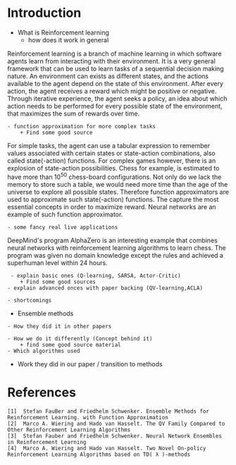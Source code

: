 # Introduction

* What is Reinforcement learning
    - how does it work in general

Reinforcement learning is a branch of machine learning
in which software agents learn from interacting with their environment.
It is a very general framework that can be used to learn tasks of a sequential decision making nature.
An environment can exists as different states,
and the actions available to the agent depend on the state of this environment.
After every action, the agent receives a reward which might be positive or negative.
Through iterative experience, the agent seeks a policy, 
an idea about which action needs to be performed for every possible state of the environment,
that maximizes the sum of rewards over time.


    - function approximation for more complex tasks
        + Find some good source

For simple tasks,
the agent can use a tabular expression to remember values associated with certain states or state-action combinations,
also called state(-action) functions.
For complex games however, there is an explosion of state-action possibilities.
Chess for example, is estimated to have more than $10^{50}$ chess-board configurations.
Not only do we lack the memory to store such a table,
we would need more time than the age of the universe to explore all possible states.
Therefore function approximators are used to approximate such state(-action) functions.
The capture the most essential concepts in order to maximize reward.
Neural networks are an example of such function approximator.

    - some fancy real live applications
DeepMind's program AlphaZero is an interesting example that combines neural networks with reinforcement learning algorithms to learn chess.
The program was given no domain knowledge except the rules and achieved a superhuman level within 24 hours.
 
     - explain basic ones (Q-learning, SARSA, Actor-Critic)
        + Find some good sources
    - explain advanced onces with paper backing (QV-learning,ACLA)
<!---

Paper about more advanced reinforcement algorithms

Further another paper namely: The QV Family Compared to Other Reinforcement Learning Algorithms[2]
do not combine Methodes and Reinforcement Learning (RL) algorithsms.
This paper compare new Reinforcement Learning (RL) algorithsms such as QV2 with others Reinforcement Learning (RL) algorithsms 
well known as: Q-Learning, Sarsa, Actor-Critic(AC), QV-Learning,  Actor-Critic.
These comparaison are made on  different maze tasks and the aim is to know whether there exit 
a large difference in term of performance between algorithms when they are applied to a problem And also to know if 
an algorithm perform better than others. 

--->
    
<!---

Paper about more advanced reinforcement algorithms

Marco A. Wiering and Hado van Hasselt, in Two Novel On-policy Reinforcement Learning Algorithms based on TD( λ )-methods[4], 
describes two novel Reinforcement learning (RL) algorithms namely: QV(λ)-learning and Actor Critic learning automaton (ACLA). 
both algorith use TD(λ)-methods to learn state value-function. 
but the difference between them is that QV-learning uses the Q-learning to learn Q-values 
and  use learning automaton to update actor.
These methods revel several possible advantage compared to other reinforcement learning algorithms such as Q-learning, 
Sarsa, and conventional Actor-Critic methods.
Experiments are performed on dynamic maze problems and results 
show that the two novel algorithms can outperform previously known reinforcement learning algorithms

--->
    - shortcomings
<!---

shortcomings

Although the Reinforcement Learning (RL) is very used to solve problems it also has shutcomings. 
The problems we face in the real world can be extremely 
complicated in many different ways and therefore a typical Reinforcement Learning (RL) algorithm has no clue to solve. 
For example, the state space is very large in the game of Alpha GO,
environment cannot be fully observed in Poker game and there are lots of agents 
interact with each other in the real world.

--->
* Ensemble methods
<!--- 

Transition to ENSEMBLE methods

Ensemble methods are often combined with Reinforcement Learning (RL) algorithms to have a good return. 
And it is in this logic that we have chosen to work on the one paper name " Ensemble Algorithms in Reinforcement Learning".

--->

<!---

What are ensemble methods and benefits

Ensemble methods are very powerful and appropriate in the sense that when combined with Reinforcement Learning (RL) algorithms, 
they perform learning speed and final performance  when applied for solving different control problems.

--->
    - How they did it in other papers
<!---

paper on ensemble methods multi agents function approximation
						
In another paper such as  Ensemble Methods for Reinforcement Learning with Function Approximation[1], 
ensemble methods have been combined with Reinforcement Learning (RL) algorithsms.
In this paper ideas are the same like the  work that we have  elaborated with. 
The only difference that it do not have the same method as our. 
Also In this paper they describe several ensemble methods that 
combine multiple reinforcement learning algorithms for multiple agents.
For that the Temporal-Difference(TD) and  Residual-Gradient(RG) update methods 
as well as a policy function have been used . 
These two methods must be combined to the policy function 
and have been be applied to the simple pencil-and-paper game (Tic-Tac-Toe ). 
They showed that an ensemble of three agents outperforms a single agent. 
Furthermore, they performed an experiment to learn the shortest path on  a 20×20 maze.
The purpose of applying ensemble methods on games is to show that the learning speed is faster 
and from that they concluded or observed an increase in learning speed. 

--->  

<!--- 

Function approximation with neural networks

Stefan Fauber and Friedhelm Schwenker, in Neural Network Ensembles in Reinforcement Learning[3], 
propose a meta-algorithm to learn state-action values in a Neural Network Ensemble, fromed multi agent. 
The algorithm is evaluate on a generalized maze problem and on SZ-Tetris.
And  the  evaluations methods, like Temporal-Difference or SARSA, 
produce good results for problems where theYeah keep workin Markov property holds contrary 
to the methods based ona temporal-difference.

---> 
    - How we do it differently (Concept behind it)
        + find some good source material
    - Which algorithms used
<!---

Ensemble methods used in our paper

Majority Voting (VM), this one combine the best action of each algorithm and  its ﬁnal decision is based on
the number of times that an action is preferred by each algorithm. 
Rank Voting (RV), this another one lets each algorithm rank the different actions and combines these rankings to 
select a ﬁnal action.
Boltzmann mulplication(BM), uses Boltzmann exploration for each algorithm and multiplies the Boltzmann probabilities
of each action computed by each algorithm.
and Boltzmann Addition(BA), this one is similar to Boltzmann mulplication(BM) but instead to multiplie it adds the
Boltzmann probabilities of actions.

--->
 * Work they did in our paper / transition to methods   
<!---

WHAT did our paper do , transition to methods

Into the present paper we will show that several ensemble methods such as: 
Majority Voting (VM), Rank Voting, Boltzmann mulplication(BM) and Boltzmann Addition(BA) 
combine multiple different Reinforcement Learning (RL) algorithms which are: 
Q-Learning, Sarsa, Actor-Critic(AC), QV-Learning, 
and AC Learning Automaton in a single agent and the aim is to perform learning speed and final performance. 
We show  experiments on five maze problems of varying complexity.
Also one interest think to know in this paper is that in this paper
Reinforcement Learning (RL) algorithms combine are whith decision of methode instead 
to be combine by Q-value like methods in others papers.

--->









	
    
    


			
# References
			
	[1]  Stefan FauBer and Friedhelm Schwenker. Ensemble Methods for Reinforcement Learning. with Function Approximation
	[2]  Marco A. Wiering and Hado van Hasselt. The QV Family Compared to Other Reinforcement Learning Algorithms
	[3]  Stefan Fauber and Friedhelm Schwenker. Neural Network Ensembles in Reinforcement Learning
	[4]  Marco A. Wiering and Hado van Hasselt. Two Novel On-policy Reinforcement Learning Algorithms based on TD( λ )-methods
